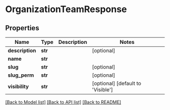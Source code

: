 # OrganizationTeamResponse

## Properties
Name | Type | Description | Notes
------------ | ------------- | ------------- | -------------
**description** | **str** |  | [optional] 
**name** | **str** |  | 
**slug** | **str** |  | [optional] 
**slug_perm** | **str** |  | [optional] 
**visibility** | **str** |  | [optional] [default to 'Visible']

[[Back to Model list]](../README.md#documentation-for-models) [[Back to API list]](../README.md#documentation-for-api-endpoints) [[Back to README]](../README.md)


